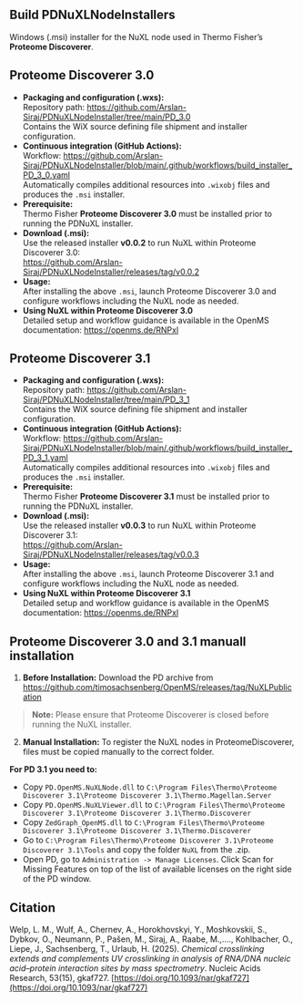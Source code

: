 ## Build PDNuXLNodeInstallers
Windows (.msi) installer for the NuXL node used in Thermo Fisher’s **Proteome Discoverer**.

## Proteome Discoverer 3.0
- **Packaging and configuration (.wxs):**  
  Repository path: <https://github.com/Arslan-Siraj/PDNuXLNodeInstaller/tree/main/PD_3.0>  
  Contains the WiX source defining file shipment and installer configuration.
- **Continuous integration (GitHub Actions):**  
  Workflow: <https://github.com/Arslan-Siraj/PDNuXLNodeInstaller/blob/main/.github/workflows/build_installer_PD_3_0.yaml>  
  Automatically compiles additional resources into `.wixobj` files and produces the `.msi` installer.
- **Prerequisite:**  
  Thermo Fisher **Proteome Discoverer 3.0** must be installed prior to running the PDNuXL installer.
- **Download (.msi):**  
  Use the released installer **v0.0.2** to run NuXL within Proteome Discoverer 3.0:  
  <https://github.com/Arslan-Siraj/PDNuXLNodeInstaller/releases/tag/v0.0.2>
- **Usage:**  
  After installing the above `.msi`, launch Proteome Discoverer 3.0 and configure workflows including the NuXL node as needed.
- **Using NuXL within Proteome Discoverer 3.0**  
  Detailed setup and workflow guidance is available in the OpenMS documentation: <https://openms.de/RNPxl>

## Proteome Discoverer 3.1 
- **Packaging and configuration (.wxs):**  
  Repository path: <https://github.com/Arslan-Siraj/PDNuXLNodeInstaller/tree/main/PD_3_1>  
  Contains the WiX source defining file shipment and installer configuration.
- **Continuous integration (GitHub Actions):**  
  Workflow: <https://github.com/Arslan-Siraj/PDNuXLNodeInstaller/blob/main/.github/workflows/build_installer_PD_3_1.yaml>  
  Automatically compiles additional resources into `.wixobj` files and produces the `.msi` installer.
- **Prerequisite:**  
  Thermo Fisher **Proteome Discoverer 3.1** must be installed prior to running the PDNuXL installer.
- **Download (.msi):**  
  Use the released installer **v0.0.3** to run NuXL within Proteome Discoverer 3.1:  
  <https://github.com/Arslan-Siraj/PDNuXLNodeInstaller/releases/tag/v0.0.3>
- **Usage:**  
  After installing the above `.msi`, launch Proteome Discoverer 3.1 and configure workflows including the NuXL node as needed.
- **Using NuXL within Proteome Discoverer 3.1**  
  Detailed setup and workflow guidance is available in the OpenMS documentation: <https://openms.de/RNPxl>

## Proteome Discoverer 3.0 and 3.1 manuall installation

1. **Before Installation:** Download the PD archive from https://github.com/timosachsenberg/OpenMS/releases/tag/NuXLPublication
> **Note:** Please ensure that Proteome Discoverer is closed before running the NuXL installer.
2. **Manual Installation:** To register the NuXL nodes in ProteomeDiscoverer, files must be copied manually to the correct folder.
> 
**For PD 3.1 you need to:**
- Copy `PD.OpenMS.NuXLNode.dll` to `C:\Program Files\Thermo\Proteome Discoverer 3.1\Proteome Discoverer 3.1\Thermo.Magellan.Server`
- Copy `PD.OpenMS.NuXLViewer.dll` to `C:\Program Files\Thermo\Proteome Discoverer 3.1\Proteome Discoverer 3.1\Thermo.Discoverer`
- Copy `ZedGraph_OpenMS.dll` to `C:\Program Files\Thermo\Proteome Discoverer 3.1\Proteome Discoverer 3.1\Thermo.Discoverer`
- Go to `C:\Program Files\Thermo\Proteome Discoverer 3.1\Proteome Discoverer 3.1\Tools` and copy the folder `NuXL` from the .zip.
- Open PD, go to `Administration -> Manage Licenses`. Click Scan for Missing Features on top of the list of available licenses on the right side of the PD window.

## Citation  
  Welp, L. M., Wulf, A., Chernev, A., Horokhovskyi, Y., Moshkovskii, S., Dybkov, O., Neumann, P., Pašen, M., Siraj, A., Raabe, M.,...., Kohlbacher, O., Liepe, J., Sachsenberg, T., Urlaub, H. (2025). *Chemical crosslinking extends and complements UV crosslinking in analysis of RNA/DNA nucleic acid–protein interaction sites by mass spectrometry*. Nucleic Acids Research, 53(15), gkaf727. [https://doi.org/10.1093/nar/gkaf727](https://doi.org/10.1093/nar/gkaf727)
